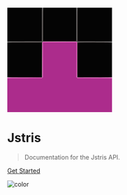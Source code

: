 <!-- _coverpage.md -->

![logo](_media/Jstris256px.svg)

# Jstris

> Documentation for the Jstris API.

[Get Started](#introduction)

<!-- background color -->

![color](#0000)
